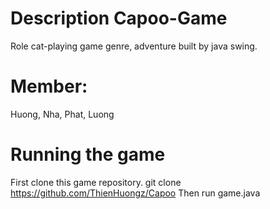 # Description Capoo-Game
Role cat-playing game genre, adventure built by java swing.

# Member: 
Huong, Nha, Phat, Luong

# Running the game
First clone this game repository.
    git clone https://github.com/ThienHuongz/Capoo
Then run game.java